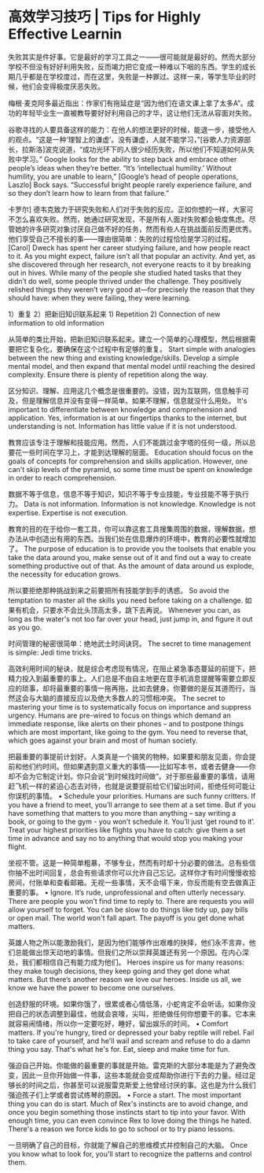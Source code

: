 # 高效学习技巧 | Tips for Highly Effective Learnin

失败其实是件好事。它是最好的学习工具之一——很可能就是最好的。然而大部分学校不但没有好好利用失败，反而竭力把它变成一种难以下咽的东西。学生的成长期几乎都是在学校度过，而在这里，失败是一种罪过。这样一来，等学生毕业的时候，他们会变得极度厌恶失败。

梅根·麦克阿多最近指出：作家们有拖延症是“因为他们在语文课上拿了太多A”。成功的年轻毕业生一直被教导要好好利用自己的才华，这让他们无法从容面对失败。

谷歌寻找的人要具备这样的能力：在他人的想法更好的时候，能退一步，接受他人的观点。“这是一种‘理智上的谦虚’。没有谦虚，人就不能学习，”[谷歌人力资源部长，拉斯洛]波克说道，“成功光环下的人很少经历失败，所以他们不知道如何从失败中学习。” Google looks for the ability to step back and embrace other people’s ideas when they’re better. “It’s ‘intellectual humility.’ Without humility, you are unable to learn,” [Google’s head of people operations, Laszlo] Bock says. “Successful bright people rarely experience failure, and so they don’t learn how to learn from that failure.”

卡罗尔] 德韦克致力于研究失败和人们对于失败的反应。正如你想的一样，大家可不怎么喜欢失败。然而，她通过研究发现，不是所有人面对失败都会极度焦虑。尽管她的许多研究对象讨厌自己做不好的任务，然而有些人在挑战面前反而更优秀。他们享受自己不擅长的事——理由很简单：失败的过程恰恰是学习的过程。 [Carol] Dweck has spent her career studying failure, and how people react to it. As you might expect, failure isn’t all that popular an activity. And yet, as she discovered through her research, not everyone reacts to it by breaking out in hives. While many of the people she studied hated tasks that they didn’t do well, some people thrived under the challenge. They positively relished things they weren’t very good at—for precisely the reason that they should have: when they were failing, they were learning.

1）重复 2）把新旧知识联系起来 1) Repetition 2) Connection of new information to old information

从简单的类比开始，把新旧知识联系起来。建立一个简单的心理模型，然后根据需要把它复杂化，要确保在这个过程中有足够的重复。 Start simple with analogies between the new thing and existing knowledge/skills. Develop a simple mental model, and then expand that mental model until reaching the desired complexity. Ensure there is plenty of repetition along the way.

区分知识、理解、应用这几个概念是很重要的。没错，因为互联网，信息触手可及，但是理解信息并没有变得一样简单。如果不理解，信息就没什么用处。 It's important to differentiate between knowledge and comprehension and application. Yes, information is at our fingertips thanks to the internet, but understanding is not. Information has little value if it is not understood.

教育应该专注于理解和技能应用。然而，人们不能跳过金字塔的任何一级，所以总要花一些时间在学习上，才能到达理解的层面。 Education should focus on the goals of concepts for comprehension and skills application. However, one can't skip levels of the pyramid, so some time must be spent on knowledge in order to reach comprehension.

数据不等于信息，信息不等于知识，知识不等于专业技能，专业技能不等于执行力。 Data is not information. Information is not knowledge. Knowledge is not expertise. Expertise is not execution.

教育的目的在于给你一套工具，你可以靠这套工具搜集周围的数据，理解数据，想办法从中创造出有用的东西。当我们处在信息爆炸的环境中，教育的必要性就增加了。 The purpose of education is to provide you the toolsets that enable you take the data around you, make sense out of it and find out a way to create something productive out of that. As the amount of data around us explode, the necessity for education grows.

所以要拒绝那种挑战到来之前要把所有技能学到手的诱惑。 So avoid the temptation to master all the skills you need before taking on a challenge. 如果有机会，只要水不会比头顶高太多，跳下去再说。 Whenever you can, as long as the water's not too far over your head, just jump in, and figure it out as you go.

时间管理的秘密很简单：绝地武士时间诀窍。 The secret to time management is simple: Jedi time tricks.

高效利用时间的秘诀，就是综合考虑现有情况，在阻止紧急事态蔓延的前提下，把精力投入到最重要的事上。人们总是不由自主地更在意手机消息提醒等需要立即反应的琐事，却将最重要的事情一拖再拖，比如去健身。你要做的是反其道而行，当然这会与大脑的直接反应以及绝大多数人的习惯相冲突。 The secret to mastering your time is to systematically focus on importance and suppress urgency. Humans are pre-wired to focus on things which demand an immediate response, like alerts on their phones – and to postpone things which are most important, like going to the gym. You need to reverse that, which goes against your brain and most of human society.

把最重要的事提前计划好。人类真是一个搞笑的物种。如果要和朋友见面，你会提前和他们约时间。但如果遇到意义重大的事情——比如写本书，或者去健身——你却不会为它制定计划。你只会说“到时候找时间做”。对于那些最重要的事情，请用赶飞机一样的紧迫心态去对待，也就是说要提前给它们留出时间，拒绝任何可能让你误机的事情。 • Schedule your priorities. Humans are such funny critters. If you have a friend to meet, you’ll arrange to see them at a set time. But if you have something that matters to you more than anything – say writing a book, or going to the gym - you won’t schedule it. You’ll just ‘get round to it’. Treat your highest priorities like flights you have to catch: give them a set time in advance and say no to anything that would stop you making your flight.

坐视不管。这是一种简单粗暴，不够专业，然而有时却十分必要的做法。总有些信你抽不出时间回复，总会有些请求你可以允许自己忘记。这样你才有时间慢慢收拾房间，付账单和查看邮箱。无视一些事情，天不会塌下来，你反而能有空去做真正重要的事。 • Ignore. It’s rude, unprofessional and often utterly necessary. There are people you won’t find time to reply to. There are requests you will allow yourself to forget. You can be slow to do things like tidy up, pay bills or open mail. The world won't fall apart. The payoff is you get done what matters.

英雄人物之所以能激励我们，是因为他们能够作出艰难的抉择，他们永不言弃，他们总能做出惊天动地的事情。但我们之所以崇拜英雄还有另一个原因。在内心深处，我们都相信自己有能力成为他们。 Heroes inspire us for many reasons: they make tough decisions, they keep going and they get done what matters. But there’s another reason we love our heroes. Inside us all, we know we have the power to become one ourselves.

创造舒服的环境。如果你饿了，很累或者心情低落，小蛇肯定不会听话。如果你没把自己的状态调整到最佳，他就会哀嚎，尖叫，拒绝做任何你想要干的事。它本来就容易闹情绪，所以你一定要吃好，睡好，留出娱乐的时间。 • Comfort matters. If you're hungry, tired or depressed your baby reptile will rebel. Fail to take care of yourself, and he'll wail and scream and refuse to do a damn thing you say. That's what he's for. Eat, sleep and make time for fun.

强迫自己开始。你能做的最重要的事就是开始。雷克斯的大部分本能是为了避免改变，因此一旦你开始做一件事，这些本能就会变成帮助你进行下去的力量。经过足够长的时间之后，你甚至可以说服雷克斯爱上他曾经讨厌的事。这也是为什么我们强迫孩子们上学或者尝试练琴的原因。 • Force a start. The most important thing you can do is start. Much of Rex's instincts are to avoid change, and once you begin something those instincts start to tip into your favor. With enough time, you can even convince Rex to love doing the things he hated. There's a reason we force kids to go to school or to try piano lessons.

一旦明确了自己的目标，你就能了解自己的思维模式并控制自己的大脑。 Once you know what to look for, you'll start to recognize the patterns and control them.
